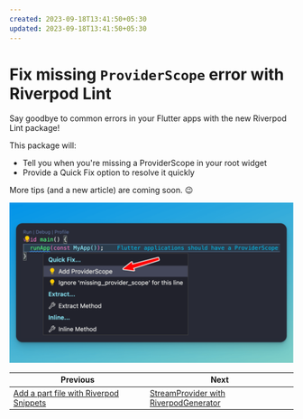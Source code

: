 ```yaml
---
created: 2023-09-18T13:41:50+05:30
updated: 2023-09-18T13:41:50+05:30
---
```

# Fix missing `ProviderScope` error with Riverpod Lint

Say goodbye to common errors in your Flutter apps with the new Riverpod Lint package!

This package will:

- Tell you when you're missing a ProviderScope in your root widget
- Provide a Quick Fix option to resolve it quickly

More tips (and a new article) are coming soon. 😉

![](094.png)

 
| Previous | Next |
| -------- | ---- |
| [Add a part file with Riverpod Snippets](../0093-riverpod-part/index.md) | [StreamProvider with RiverpodGenerator](../0095-stream-provider-generator/index.md) |

